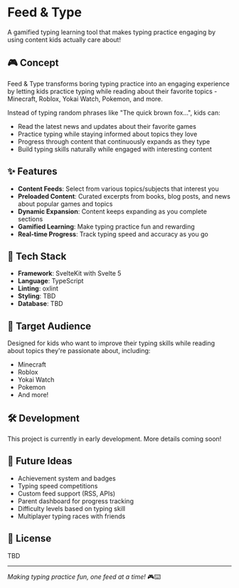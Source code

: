 # Feed & Type

A gamified typing learning tool that makes typing practice engaging by using content kids actually care about!

## 🎮 Concept

Feed & Type transforms boring typing practice into an engaging experience by letting kids practice typing while reading about their favorite topics - Minecraft, Roblox, Yokai Watch, Pokemon, and more. 

Instead of typing random phrases like "The quick brown fox...", kids can:
- Read the latest news and updates about their favorite games
- Practice typing while staying informed about topics they love
- Progress through content that continuously expands as they type
- Build typing skills naturally while engaged with interesting content

## ✨ Features

- **Content Feeds**: Select from various topics/subjects that interest you
- **Preloaded Content**: Curated excerpts from books, blog posts, and news about popular games and topics
- **Dynamic Expansion**: Content keeps expanding as you complete sections
- **Gamified Learning**: Make typing practice fun and rewarding
- **Real-time Progress**: Track typing speed and accuracy as you go

## 🚀 Tech Stack

- **Framework**: SvelteKit with Svelte 5
- **Language**: TypeScript
- **Linting**: oxlint
- **Styling**: TBD
- **Database**: TBD

## 🎯 Target Audience

Designed for kids who want to improve their typing skills while reading about topics they're passionate about, including:
- Minecraft
- Roblox
- Yokai Watch
- Pokemon
- And more!

## 🛠️ Development

This project is currently in early development. More details coming soon!

## 📝 Future Ideas

- Achievement system and badges
- Typing speed competitions
- Custom feed support (RSS, APIs)
- Parent dashboard for progress tracking
- Difficulty levels based on typing skill
- Multiplayer typing races with friends

## 📄 License

TBD

---

*Making typing practice fun, one feed at a time!* 🎮⌨️